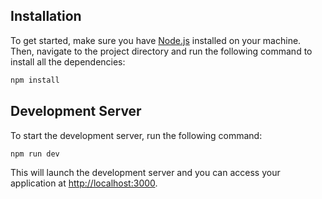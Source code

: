 ## Installation

To get started, make sure you have [Node.js](https://nodejs.org/) installed on your machine. Then, navigate to the project directory and run the following command to install all the dependencies:

```bash
npm install
```

## Development Server

To start the development server, run the following command:

```bash
npm run dev
```

This will launch the development server and you can access your application at [http://localhost:3000](http://localhost:3000).
